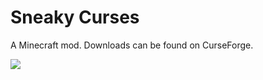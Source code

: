 # Sneaky Curses

A Minecraft mod. Downloads can be found on CurseForge.

![](https://i.imgur.com/OThICMU.png)
